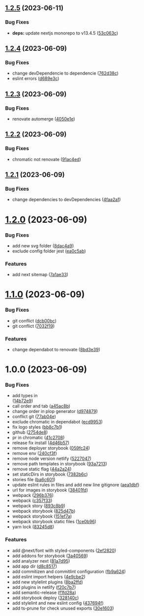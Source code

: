 ## [1.2.5](https://github.com/GabrielGuedess/NextJs-Boilerplate/compare/v1.2.4...v1.2.5) (2023-06-11)


### Bug Fixes

* **deps:** update nextjs monorepo to v13.4.5 ([53c063c](https://github.com/GabrielGuedess/NextJs-Boilerplate/commit/53c063c854b62254fad13ed55c2db49398524158))

## [1.2.4](https://github.com/GabrielGuedess/NextJs-Boilerplate/compare/v1.2.3...v1.2.4) (2023-06-09)


### Bug Fixes

* change devDependencie to dependencie ([762d38c](https://github.com/GabrielGuedess/NextJs-Boilerplate/commit/762d38c02ed96b2ea7b017b1aaf07ea3706fff40))
* eslint errors ([d689e3c](https://github.com/GabrielGuedess/NextJs-Boilerplate/commit/d689e3c76a060b402665d6c13a3e36ce90dff180))

## [1.2.3](https://github.com/GabrielGuedess/NextJs-Boilerplate/compare/v1.2.2...v1.2.3) (2023-06-09)


### Bug Fixes

* renovate automerge ([4050e1e](https://github.com/GabrielGuedess/NextJs-Boilerplate/commit/4050e1e2d01a32ce8fe3af5f58e131b273413b44))

## [1.2.2](https://github.com/GabrielGuedess/NextJs-Boilerplate/compare/v1.2.1...v1.2.2) (2023-06-09)


### Bug Fixes

* chromatic not renovate ([91ac4ed](https://github.com/GabrielGuedess/NextJs-Boilerplate/commit/91ac4ed7d75fce9426b1f5e1e509bbbac0e40106))

## [1.2.1](https://github.com/GabrielGuedess/NextJs-Boilerplate/compare/v1.2.0...v1.2.1) (2023-06-09)


### Bug Fixes

* change dependencies to devDependencies ([4faa2a1](https://github.com/GabrielGuedess/NextJs-Boilerplate/commit/4faa2a14b8a47116dd074d415653c300ad425b54))

# [1.2.0](https://github.com/GabrielGuedess/NextJs-Boilerplate/compare/v1.1.0...v1.2.0) (2023-06-09)


### Bug Fixes

* add new svg folder ([8dac4a9](https://github.com/GabrielGuedess/NextJs-Boilerplate/commit/8dac4a99739d933fefb7d3746f02c8178ca4b2d1))
* exclude config folder jest ([ea0c5ab](https://github.com/GabrielGuedess/NextJs-Boilerplate/commit/ea0c5abd6f276c9b5bacd7fe0451d1811d67aebe))


### Features

* add next sitemap ([7a1ae33](https://github.com/GabrielGuedess/NextJs-Boilerplate/commit/7a1ae33b27d031877b1864774d50565396d6b079))

# [1.1.0](https://github.com/GabrielGuedess/NextJs-Boilerplate/compare/v1.0.0...v1.1.0) (2023-06-09)


### Bug Fixes

* git conflict ([dcb00bc](https://github.com/GabrielGuedess/NextJs-Boilerplate/commit/dcb00bc5a2d59a6ea9505cbda7b7ea820a8442c2))
* git conflict ([7032f19](https://github.com/GabrielGuedess/NextJs-Boilerplate/commit/7032f19ee7e37e2ca24e07c8a9de7ee404fcbd1d))


### Features

* change dependabot to renovate ([8bd3e39](https://github.com/GabrielGuedess/NextJs-Boilerplate/commit/8bd3e39988fc874aa2e4fc426c0393e55f0b4fb7))

# 1.0.0 (2023-06-09)


### Bug Fixes

* add types in <Main /> ([14b72e9](https://github.com/GabrielGuedess/NextJs-Boilerplate/commit/14b72e964d779ed4bde188fe2a5dbcf23e36a171))
* call order and tab ([a45ac8b](https://github.com/GabrielGuedess/NextJs-Boilerplate/commit/a45ac8b2886a132f126ba04c92ee95e8aa6437d8))
* change order in plop generator ([d974879](https://github.com/GabrielGuedess/NextJs-Boilerplate/commit/d97487922d8dc73637c132744585c5448a000bb8))
* conflict git ([77ab04e](https://github.com/GabrielGuedess/NextJs-Boilerplate/commit/77ab04e714d0b0c5b08046509faf775d817f7877))
* exclude chromatic in dependabot ([ecd9953](https://github.com/GabrielGuedess/NextJs-Boilerplate/commit/ecd99536ebd302623f55dc9ae09d749e2acc7988))
* fix logo styles ([bb8c7b1](https://github.com/GabrielGuedess/NextJs-Boilerplate/commit/bb8c7b134dc750c4c08859ea332a2a6eb8475bd2))
* github ([2754de8](https://github.com/GabrielGuedess/NextJs-Boilerplate/commit/2754de83a73d7b1c7805fb3d52dcb1323abf92c4))
* pr in chromatic ([41c2708](https://github.com/GabrielGuedess/NextJs-Boilerplate/commit/41c2708228db8d1fd8369b48954f144089520b41))
* release fix install ([4d46b57](https://github.com/GabrielGuedess/NextJs-Boilerplate/commit/4d46b570ff7ddd36d7903811f6ff1c9fa1ee7cf0))
* remove deployer storybook ([059fc24](https://github.com/GabrielGuedess/NextJs-Boilerplate/commit/059fc24ad2064959eeee2d5dc3aff4f139bbfedb))
* remove env ([240cf3f](https://github.com/GabrielGuedess/NextJs-Boilerplate/commit/240cf3fa76368d1f86c8220b2210d9857db45d18))
* remove node version netlify ([5227047](https://github.com/GabrielGuedess/NextJs-Boilerplate/commit/5227047dae67561528e0474eccaa9677bb1f39b9))
* remove path templates in storybook ([93a7213](https://github.com/GabrielGuedess/NextJs-Boilerplate/commit/93a721350b9b41235b045b12bf05068923e568eb))
* remove static flag ([44a2a24](https://github.com/GabrielGuedess/NextJs-Boilerplate/commit/44a2a2444ba5319609e2d806040801eb370055e4))
* set staticDirs in storybook ([7382b6c](https://github.com/GabrielGuedess/NextJs-Boilerplate/commit/7382b6c5fc1b34c8aa0f25d7277850b9783b9453))
* stories file ([ba6c601](https://github.com/GabrielGuedess/NextJs-Boilerplate/commit/ba6c60160310b440eafa473dd3b4642decb9ad93))
* update eslint rules in files and add new line gitignore ([aea1dbf](https://github.com/GabrielGuedess/NextJs-Boilerplate/commit/aea1dbfd6fa2caf55ae0c339ce7ecb7bf9714c79))
* url for images in storybook ([38401fd](https://github.com/GabrielGuedess/NextJs-Boilerplate/commit/38401fdd4e1db65cd67b6ce26d137f9b674b71fd))
* webpack ([296b376](https://github.com/GabrielGuedess/NextJs-Boilerplate/commit/296b376fd946489555dcd998f33fb3088b69b37a))
* webpack ([c357f33](https://github.com/GabrielGuedess/NextJs-Boilerplate/commit/c357f3338797f35f630de43d93b949ad1648b909))
* webpack story ([893c8b9](https://github.com/GabrielGuedess/NextJs-Boilerplate/commit/893c8b9f9504518be5ae58097b2dd2b7ee5cbbdd))
* webpack storybook ([825d47b](https://github.com/GabrielGuedess/NextJs-Boilerplate/commit/825d47b204da635aedacba375ac161d318b610bc))
* webpack storybook ([151ef7a](https://github.com/GabrielGuedess/NextJs-Boilerplate/commit/151ef7a9b827cda679b96817da2405a4bcaeb974))
* webpack storybook static files ([1ce0b96](https://github.com/GabrielGuedess/NextJs-Boilerplate/commit/1ce0b9670299a27ab38bb8662dfcddf7598f3adb))
* yarn lock ([83245d8](https://github.com/GabrielGuedess/NextJs-Boilerplate/commit/83245d83180495b763066e78c5b3995570113b19))


### Features

* add @next/font with styled-components ([2ef2820](https://github.com/GabrielGuedess/NextJs-Boilerplate/commit/2ef28207793989d910add027042756335061f706))
* add addons for storybook ([3a40569](https://github.com/GabrielGuedess/NextJs-Boilerplate/commit/3a40569a2ef29e62d6f5150ec082c64971e2f576))
* add analyzer next ([81a7d95](https://github.com/GabrielGuedess/NextJs-Boilerplate/commit/81a7d9536d69f717fd9f354d8b6285a4110e3c75))
* add app dir ([d8c8517](https://github.com/GabrielGuedess/NextJs-Boilerplate/commit/d8c851725066974f296658e62d7c83244c12286f))
* add commitizen and commitlint configuration ([fb9a624](https://github.com/GabrielGuedess/NextJs-Boilerplate/commit/fb9a62400970a11cac35bafa271dddb486e5b7b2))
* add eslint import helpers ([4e9cbe2](https://github.com/GabrielGuedess/NextJs-Boilerplate/commit/4e9cbe2465c475092f836d779c117657f5f33c25))
* add new stylelint plugins ([8ba2ffd](https://github.com/GabrielGuedess/NextJs-Boilerplate/commit/8ba2ffd7763be306a485cb9071766d37b8b321c5))
* add plugins in netlify ([f20c7b7](https://github.com/GabrielGuedess/NextJs-Boilerplate/commit/f20c7b71c683826a0ee3a751dbec5e955398003d))
* add semantic-release ([f1fd28a](https://github.com/GabrielGuedess/NextJs-Boilerplate/commit/f1fd28addce9355d27b3a5015defb6cb63b27295))
* add storybook deploy ([328140c](https://github.com/GabrielGuedess/NextJs-Boilerplate/commit/328140c4d12f7c4adab7dd0ec24505ac83cb028b))
* add stylelint and new eslint config ([437694f](https://github.com/GabrielGuedess/NextJs-Boilerplate/commit/437694f5c9d84de5b954d71aca44e9eea99f2947))
* add ts-prune for check unused exports ([30e1603](https://github.com/GabrielGuedess/NextJs-Boilerplate/commit/30e16032565d43541b57d5c5264e1fb851a75698))
